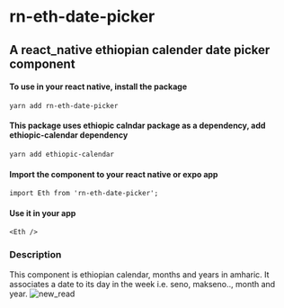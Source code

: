 # rn-eth-date-picker
## A react_native ethiopian calender date picker component
#### To use in your react native, install the package
    yarn add rn-eth-date-picker
#### This package uses ethiopic calndar package as a dependency, add ethiopic-calendar dependency
    yarn add ethiopic-calendar
#### Import the component to your react native or expo app
    import Eth from 'rn-eth-date-picker';
#### Use it in your app
    <Eth />

  ### Description
This component is ethiopian calendar, months and years in amharic. It associates a date to its day in the week i.e. seno, makseno.., month and year.
![new_read](https://user-images.githubusercontent.com/70090831/183267490-d50797a5-2c59-4228-a8bb-a7cb18b2dc7f.gif)
